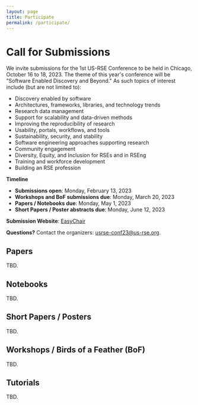 ```yaml
---
layout: page
title: Participate
permalink: /participate/
---
```


# Call for Submissions

We invite submissions for the 1st US-RSE Conference to be held in Chicago,
October 16 to 18, 2023. The theme of this year's conference will be
"Software Enabled Discovery and Beyond." As such topics of interest
include (but are not limited to):

- Discovery enabled by software
- Architectures, frameworks, libraries, and technology trends
- Research data management
- Support for scalability and data-driven methods 
- Improving the reproducibility of research 
- Usability, portals, workflows, and tools
- Sustainability, security, and stability
- Software engineering approaches supporting research
- Community engagement 
- Diversity, Equity, and Inclusion for RSEs and in RSEng
- Training and workforce development
- Building an RSE profession 

**Timeline**

- **Submissions open**: Monday, February 13, 2023
- **Workshops and BoF submissions due**: Monday, March 20, 2023
- **Papers / Notebooks due**: Monday, May 1, 2023
- **Short Papers / Poster abstracts due**: Monday, June 12, 2023

**Submission Website**: [EasyChair](#)

**Questions?** Contact the organizers: [usrse-conf23@us-rse.org](mailto:usrse-conf23@us-rse.org).

## Papers

TBD.

## Notebooks

TBD.

## Short Papers / Posters

TBD.

## Workshops / Birds of a Feather (BoF)

TBD.

## Tutorials

TBD.

